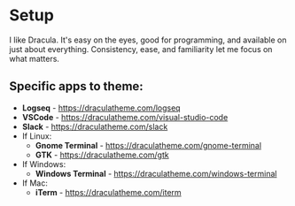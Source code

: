 # Setup

I like Dracula. It's easy on the eyes, good for programming, and available on just about everything. Consistency, ease, and familiarity let me focus on what matters.

## Specific apps to theme:

- **Logseq** - https://draculatheme.com/logseq
- **VSCode** - https://draculatheme.com/visual-studio-code
- **Slack** - https://draculatheme.com/slack
- If Linux:
  - **Gnome Terminal** - https://draculatheme.com/gnome-terminal
  - **GTK** - https://draculatheme.com/gtk
- If Windows:
  - **Windows Terminal** - https://draculatheme.com/windows-terminal
- If Mac:
  - **iTerm** - https://draculatheme.com/iterm